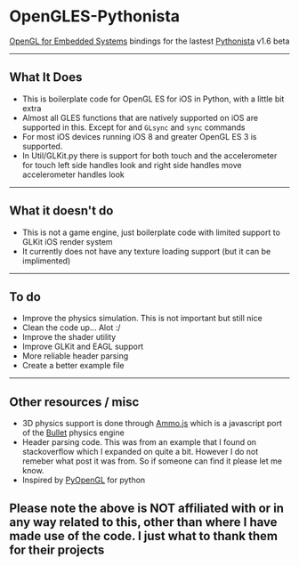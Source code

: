# OpenGLES-Pythonista
[OpenGL for Embedded Systems](https://en.wikipedia.org/wiki/OpenGL_ES) bindings for the lastest [Pythonista](http://www.omz-software.com/pythonista) v1.6 beta

---
## What It Does
- This is boilerplate code for OpenGL ES for iOS in Python, with a little bit extra
- Almost all GLES functions that are natively supported on iOS are supported in this. Except for and `GLsync` and `sync` commands
- For most iOS devices running iOS 8 and greater OpenGL ES 3 is supported.
- In Util/GLKit.py there is support for both touch and the accelerometer  
for touch left side handles look and right side handles move  
accelerometer handles look

---
## What it doesn't do
- This is not a game engine, just boilerplate code with limited support to GLKit iOS render system
- It currently does not have any texture loading support (but it can be implimented)

---
## To do
- Improve the physics simulation. This is not important but still nice
- Clean the code up... Alot :/
- Improve the shader utility
- Improve GLKit and EAGL support
- More reliable header parsing
- Create a better example file

---
## Other resources / misc
- 3D physics support is done through [Ammo.js](https://github.com/kripken/ammo.js/) which is a javascript port of the [Bullet](http://bulletphysics.org/wordpress/) physics engine
- Header parsing code. This was from an example that I found on stackoverflow which I expanded on quite a bit. However I do not remeber what post it was from. So if someone can find it please let me know.
- Inspired by [PyOpenGL](http://pyopengl.sourceforge.net) for python

__Please note the above is NOT affiliated with or in any way related to this, other than where I have made use of the code. I just what to thank them for their projects__
---